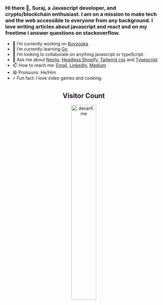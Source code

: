### Hi there 👋, Suraj, a Javascript developer, and crypto/blockchain enthusiast. I am on a mission to make tech and the web accessible to everyone from any background.  I love writing articles about javascript and react and on my freetime i answer questions on stackoverflow. 


- 🔭 I’m currently working on [Buyzooka](https://join.buyzooka.io)
- 🌱 I’m currently learning [Go](https://golang.org)
- 👯 I’m looking to collaborate on anything javascript or typeScript.
- 💬 Ask me about [Nextjs](https://nextjs.org/), [Headless Shopify](https://shopify.com), [Tailwind css](https://tailwindcss.com/) and [Typescript](https://typescript.com)
- 📫 How to reach me: [Email](siradjiawoual@gmail.com),  [Linkedin](https://linkedin.com/in/siradji), [Medium](https://siradji.medium.com)
- 😄 Pronouns: He/Him
- ⚡ Fun fact: I love video games and cooking. 


<h2 align="center">Visitor Count</h2>
<p align="center">
  <img align="center" alt="devarif.me" width="40%" src="https://profile-counter.glitch.me/azim-ahmed/count.svg" />
</p>
